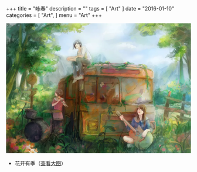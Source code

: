 +++
title = "咏春"
description = ""
tags = [
    "Art"
]
date = "2016-01-10"
categories = [
    "Art",
]
menu = "Art"
+++

[![图片加载中...请使用支持Webp的浏览器加速查看](/images/post/20160110095600.webp)](/images/post/20160110095600.jpg "点击查看大图")
<!--more-->
* 花开有季（[查看大图](/images/post/20160110095600.webp "webp格式图片")）
